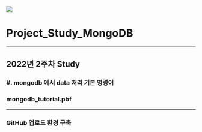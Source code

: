 <img src="https://upload.wikimedia.org/wikipedia/commons/thumb/9/93/MongoDB_Logo.svg/440px-MongoDB_Logo.svg.png">

# Project_Study_MongoDB 

---
## 2022년 2주차 Study

### #. mongodb 에서 data 처리 기본 명령어

### mongodb_tutorial.pbf

---
### GitHub 업로드 환경 구축 
